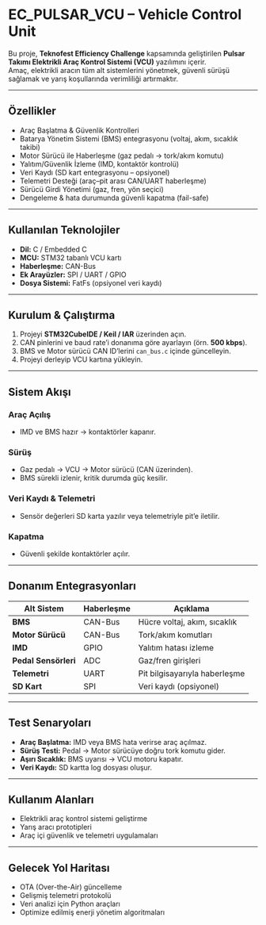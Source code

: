 # EC_PULSAR_VCU – Vehicle Control Unit

Bu proje, **Teknofest Efficiency Challenge** kapsamında geliştirilen **Pulsar Takımı Elektrikli Araç Kontrol Sistemi (VCU)** yazılımını içerir.  
Amaç, elektrikli aracın tüm alt sistemlerini yönetmek, güvenli sürüşü sağlamak ve yarış koşullarında verimliliği artırmaktır.

---

## Özellikler

- Araç Başlatma & Güvenlik Kontrolleri  
- Batarya Yönetim Sistemi (BMS) entegrasyonu (voltaj, akım, sıcaklık takibi)  
- Motor Sürücü ile Haberleşme (gaz pedalı → tork/akım komutu)  
- Yalıtım/Güvenlik İzleme (IMD, kontaktör kontrolü)  
- Veri Kaydı (SD kart entegrasyonu – opsiyonel)  
- Telemetri Desteği (araç–pit arası CAN/UART haberleşme)  
- Sürücü Girdi Yönetimi (gaz, fren, yön seçici)  
- Dengeleme & hata durumunda güvenli kapatma (fail-safe)  

---

##  Kullanılan Teknolojiler

- **Dil:** C / Embedded C  
- **MCU:** STM32 tabanlı VCU kartı  
- **Haberleşme:** CAN-Bus  
- **Ek Arayüzler:** SPI / UART / GPIO  
- **Dosya Sistemi:** FatFs (opsiyonel veri kaydı)  

---

## Kurulum & Çalıştırma

1. Projeyi **STM32CubeIDE / Keil / IAR** üzerinden açın.  
2. CAN pinlerini ve baud rate’i donanıma göre ayarlayın (örn. **500 kbps**).  
3. BMS ve Motor sürücü CAN ID’lerini `can_bus.c` içinde güncelleyin.  
4. Projeyi derleyip VCU kartına yükleyin.  

---

## Sistem Akışı

### Araç Açılış
- IMD ve BMS hazır → kontaktörler kapanır.  

### Sürüş
- Gaz pedalı → VCU → Motor sürücü (CAN üzerinden).  
- BMS sürekli izlenir, kritik durumda güç kesilir.  

### Veri Kaydı & Telemetri
- Sensör değerleri SD karta yazılır veya telemetriyle pit’e iletilir.  

### Kapatma
- Güvenli şekilde kontaktörler açılır.  

---

## Donanım Entegrasyonları

| Alt Sistem       | Haberleşme | Açıklama                      |
|------------------|------------|-------------------------------|
| **BMS**          | CAN-Bus    | Hücre voltaj, akım, sıcaklık  |
| **Motor Sürücü** | CAN-Bus    | Tork/akım komutları           |
| **IMD**          | GPIO       | Yalıtım hatası izleme         |
| **Pedal Sensörleri** | ADC    | Gaz/fren girişleri            |
| **Telemetri**    | UART       | Pit bilgisayarıyla haberleşme |
| **SD Kart**      | SPI        | Veri kaydı (opsiyonel)        |

---

## Test Senaryoları

- **Araç Başlatma:** IMD veya BMS hata verirse araç açılmaz.  
- **Sürüş Testi:** Pedal → Motor sürücüye doğru tork komutu gider.  
- **Aşırı Sıcaklık:** BMS uyarısı → VCU motoru kapatır.  
- **Veri Kaydı:** SD kartta log dosyası oluşur.  

---

## Kullanım Alanları

- Elektrikli araç kontrol sistemi geliştirme  
- Yarış aracı prototipleri  
- Araç içi güvenlik ve telemetri uygulamaları  

---

##  Gelecek Yol Haritası

- OTA (Over-the-Air) güncelleme  
- Gelişmiş telemetri protokolü  
- Veri analizi için Python araçları  
- Optimize edilmiş enerji yönetim algoritmaları  



 
